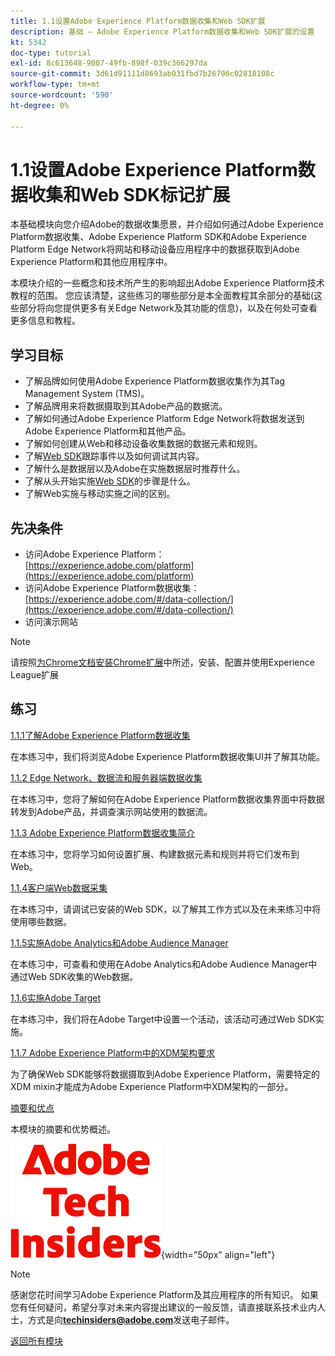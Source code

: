 ```yaml
---
title: 1.1设置Adobe Experience Platform数据收集和Web SDK扩展
description: 基础 — Adobe Experience Platform数据收集和Web SDK扩展的设置
kt: 5342
doc-type: tutorial
exl-id: 8c613648-9007-49fb-898f-039c366297da
source-git-commit: 3d61d91111d8693ab031fbd7b26706c02818108c
workflow-type: tm+mt
source-wordcount: '590'
ht-degree: 0%

---
```


# 1.1设置Adobe Experience Platform数据收集和Web SDK标记扩展

本基础模块向您介绍Adobe的数据收集愿景，并介绍如何通过Adobe Experience Platform数据收集、Adobe Experience Platform SDK和Adobe Experience Platform Edge Network将网站和移动设备应用程序中的数据获取到Adobe Experience Platform和其他应用程序中。

本模块介绍的一些概念和技术所产生的影响超出Adobe Experience Platform技术教程的范围。 您应该清楚，这些练习的哪些部分是本全面教程其余部分的基础(这些部分将向您提供更多有关Edge Network及其功能的信息)，以及在何处可查看更多信息和教程。

## 学习目标

- 了解品牌如何使用Adobe Experience Platform数据收集作为其Tag Management System (TMS)。
- 了解品牌用来将数据摄取到其Adobe产品的数据流。
- 了解如何通过Adobe Experience Platform Edge Network将数据发送到Adobe Experience Platform和其他产品。
- 了解如何创建从Web和移动设备收集数据的数据元素和规则。
- 了解[Web SDK](https://experienceleague.adobe.com/en/docs/experience-platform/web-sdk/home)跟踪事件以及如何调试其内容。
- 了解什么是数据层以及Adobe在实施数据层时推荐什么。
- 了解从头开始实施[Web SDK](https://experienceleague.adobe.com/en/docs/experience-platform/web-sdk/home)的步骤是什么。
- 了解Web实施与移动实施之间的区别。

## 先决条件

- 访问Adobe Experience Platform： [https://experience.adobe.com/platform](https://experience.adobe.com/platform)
- 访问Adobe Experience Platform数据收集： [https://experience.adobe.com/#/data-collection/](https://experience.adobe.com/#/data-collection/)
- 访问演示网站

>[!NOTE]
>
>请按照[为Chrome文档安装Chrome扩展](../../../getting-started/gettingstarted/ex1.md)中所述，安装、配置并使用Experience League扩展

## 练习

[1.1.1了解Adobe Experience Platform数据收集](./ex1.md)

在本练习中，我们将浏览Adobe Experience Platform数据收集UI并了解其功能。

[1.1.2 Edge Network、数据流和服务器端数据收集](./ex2.md)

在本练习中，您将了解如何在Adobe Experience Platform数据收集界面中将数据转发到Adobe产品，并调查演示网站使用的数据流。

[1.1.3 Adobe Experience Platform数据收集简介](./ex3.md)

在本练习中，您将学习如何设置扩展、构建数据元素和规则并将它们发布到Web。

[1.1.4客户端Web数据采集](./ex4.md)

在本练习中，请调试已安装的Web SDK，以了解其工作方式以及在未来练习中将使用哪些数据。

[1.1.5实施Adobe Analytics和Adobe Audience Manager](./ex5.md)

在本练习中，可查看和使用在Adobe Analytics和Adobe Audience Manager中通过Web SDK收集的Web数据。

[1.1.6实施Adobe Target](./ex6.md)

在本练习中，我们将在Adobe Target中设置一个活动，该活动可通过Web SDK实施。

[1.1.7 Adobe Experience Platform中的XDM架构要求](./ex7.md)

为了确保Web SDK能够将数据摄取到Adobe Experience Platform，需要特定的XDM mixin才能成为Adobe Experience Platform中XDM架构的一部分。

[摘要和优点](./summary.md)

本模块的摘要和优势概述。

![技术内部人士](./../../../../assets/images/techinsiders.png){width="50px" align="left"}

>[!NOTE]
>
>感谢您花时间学习Adobe Experience Platform及其应用程序的所有知识。 如果您有任何疑问，希望分享对未来内容提出建议的一般反馈，请直接联系技术业内人士，方式是向&#x200B;**techinsiders@adobe.com**&#x200B;发送电子邮件。

[返回所有模块](./../../../../overview.md)
